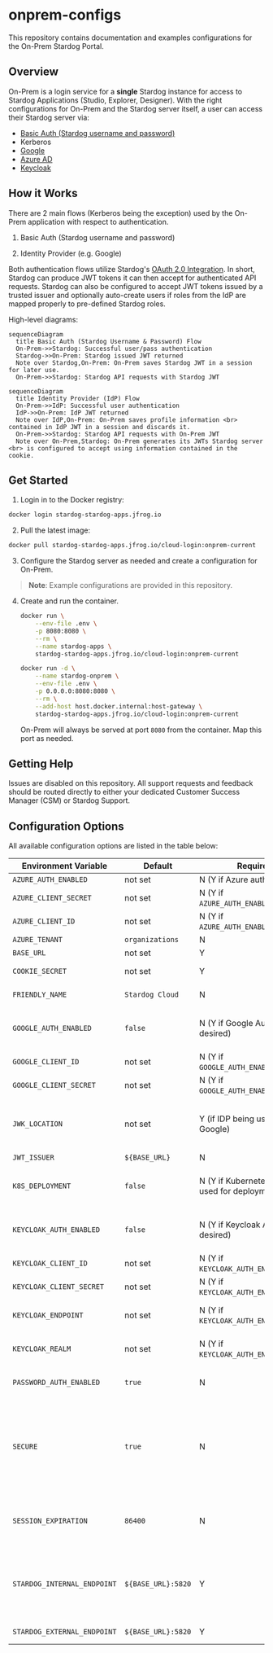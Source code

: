 # onprem-configs

This repository contains documentation and examples configurations for the On-Prem Stardog Portal.

## Overview

On-Prem is a login service for a __single__ Stardog instance for access to Stardog Applications (Studio, Explorer, Designer). With the right configurations for On-Prem and
the Stardog server itself, a user can access their Stardog server via:

- [Basic Auth (Stardog username and password)](./basic/)
- Kerberos
- [Google](./google/)
- [Azure AD](./azure/)
- [Keycloak](./keycloak/)

## How it Works

There are 2 main flows (Kerberos being the exception) used by the On-Prem application with respect to authentication.

1. Basic Auth (Stardog username and password)

2. Identity Provider (e.g. Google)

Both authentication flows utilize Stardog's [OAuth 2.0 Integration](https://docs.stardog.com/operating-stardog/security/oauth-integration). In short, Stardog can produce JWT tokens it can then accept for authenticated API requests. Stardog can also be configured to accept JWT tokens issued by a trusted issuer and optionally auto-create users if roles from the IdP are mapped properly to pre-defined Stardog roles.

High-level diagrams:

```mermaid
sequenceDiagram
  title Basic Auth (Stardog Username & Password) Flow
  On-Prem->>Stardog: Successful user/pass authentication
  Stardog->>On-Prem: Stardog issued JWT returned
  Note over Stardog,On-Prem: On-Prem saves Stardog JWT in a session for later use.
  On-Prem->>Stardog: Stardog API requests with Stardog JWT
```

```mermaid
sequenceDiagram
  title Identity Provider (IdP) Flow
  On-Prem->>IdP: Successful user authentication
  IdP->>On-Prem: IdP JWT returned
  Note over IdP,On-Prem: On-Prem saves profile information <br> contained in IdP JWT in a session and discards it.
  On-Prem->>Stardog: Stardog API requests with On-Prem JWT
  Note over On-Prem,Stardog: On-Prem generates its JWTs Stardog server <br> is configured to accept using information contained in the cookie.
```

## Get Started

1. Login in to the Docker registry:

```bash
docker login stardog-stardog-apps.jfrog.io
```

2. Pull the latest image:

```bash
docker pull stardog-stardog-apps.jfrog.io/cloud-login:onprem-current
```

3. Configure the Stardog server as needed and create a configuration for On-Prem.

> **Note**:
> Example configurations are provided in this repository.

4. Create and run the container.

   ```bash
   docker run \
       --env-file .env \
       -p 8080:8080 \
       --rm \
       --name stardog-apps \
       stardog-stardog-apps.jfrog.io/cloud-login:onprem-current

   docker run -d \
       --name stardog-onprem \
       --env-file .env \
       -p 0.0.0.0:8080:8080 \
       --rm \
       --add-host host.docker.internal:host-gateway \
       stardog-stardog-apps.jfrog.io/cloud-login:onprem-current
   ```

   On-Prem will always be served at port `8080` from the container. Map this port as needed.

## Getting Help

Issues are disabled on this repository. All support requests and feedback should be routed directly to either your dedicated Customer Success Manager (CSM) or Stardog Support.

## Configuration Options

All available configuration options are listed in the table below:

| **Environment Variable**    | **Default**        | **Required**                                     | **Description**                                                                                                                                                                                                       |
| --------------------------- | ------------------ | ------------------------------------------------ | --------------------------------------------------------------------------------------------------------------------------------------------------------------------------------------------------------------------- |
| `AZURE_AUTH_ENABLED`        | not set            | N (Y if Azure auth desired)                      | Enable Azure auth                                                                                                                                                                                                     |
| `AZURE_CLIENT_SECRET`       | not set            | N (Y if `AZURE_AUTH_ENABLED=true`)               | Azure AD OAuth secret                                                                                                                                                                                                 |
| `AZURE_CLIENT_ID`           | not set            | N  (Y if `AZURE_AUTH_ENABLED=true`)              | Azure AD OAuth ID                                                                                                                                                                                                     |
| `AZURE_TENANT`              | `organizations`    | N                                                | Azure tenant type                                                                                                                                                                                                     |
| `BASE_URL`                  | not set            | Y                                                | Full URL of the service                                                                                                                                                                                               |
| `COOKIE_SECRET`             | not set            | Y                                                | Used to sign cookies used by the service                                                                                                                                                                              |
| `FRIENDLY_NAME`             | `Stardog Cloud`    | N                                                | Display name on the login form                                                                                                                                                                                        |
| `GOOGLE_AUTH_ENABLED`       | `false`            | N (Y if Google Auth is desired)                  | Whether or not to give users the option to authenticate using Google Auth.                                                                                                                                            |
| `GOOGLE_CLIENT_ID`          | not set            | N (Y if `GOOGLE_AUTH_ENABLED=true`)              | Google OAuth client ID                                                                                                                                                                                                |
| `GOOGLE_CLIENT_SECRET`      | not set            | N (Y if `GOOGLE_AUTH_ENABLED=true`)              | Google OAuth secret                                                                                                                                                                                                   |
| `JWK_LOCATION`              | not set            | Y (if IDP being used, e.g. Google)               | Path to the directory containing the public and private keys the application uses to sign/verify JWTs.                                                                                                                |
| `JWT_ISSUER`                | `${BASE_URL}`      | N                                                | JWT issuer used                                                                                                                                                                                                       |
| `K8S_DEPLOYMENT`            | `false`            | N (Y if Kubernetes is being used for deployment) | Whether or not the application is being deployed in/with Kubernetes.                                                                                                                                                  |
| `KEYCLOAK_AUTH_ENABLED`     | `false`            | N (Y if Keycloak Auth is desired)                | Whether or not to give users the option to authenticate using Keycloak.                                                                                                                                               |
| `KEYCLOAK_CLIENT_ID`        | not set            | N (Y if `KEYCLOAK_AUTH_ENABLED=true`)            | Keycloak OpenID Connect client id                                                                                                                                                                                     |
| `KEYCLOAK_CLIENT_SECRET`    | not set            | N (Y if `KEYCLOAK_AUTH_ENABLED=true`)            | Keycloak OpenID Connect client secret                                                                                                                                                                                 |
| `KEYCLOAK_ENDPOINT`         | not set            | N (Y if `KEYCLOAK_AUTH_ENABLED=true`)            | The publicly accessible endpoint of the Keycloak service                                                                                                                                                              |
| `KEYCLOAK_REALM`            | not set            | N (Y if `KEYCLOAK_AUTH_ENABLED=true`)            | Keycloak realm the OpenID Connect client and users are in                                                                                                                                                             |
| `PASSWORD_AUTH_ENABLED`     | `true`             | N                                                | Enable basic authentication (Stardog username and password)                                                                                                                                                           |
| `SECURE`                    | `true`             | N                                                | Whether or not to require https. The login service assumes you are using https and will throw an error `BASE_URL` is set to a non-https URL. If however, you do wish to deploy just using http , set this to `false`. |
| `SESSION_EXPIRATION`        | `86400`            | N                                                | Time until session (JWT token issued by the application) expires in seconds. Default is `86400` which is 24 hours.                                                                                                    |
| `STARDOG_INTERNAL_ENDPOINT` | `${BASE_URL}:5820` | Y                                                | If Stardog is running in Docker, you need to tell the login service running in Docker the Stardog container’s address. If not running in Docker, set to `STARDOG_EXTERNAL_ENDPOINT`                                   |
| `STARDOG_EXTERNAL_ENDPOINT` | `${BASE_URL}:5820` | Y                                                | Public location of Stardog endpoint                                                                                                                                                                                   |
